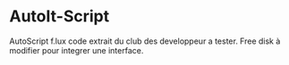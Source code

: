 # AutoIt-Script

AutoScript
f.lux code extrait du club des developpeur a tester.
Free disk à modifier pour integrer une interface.
